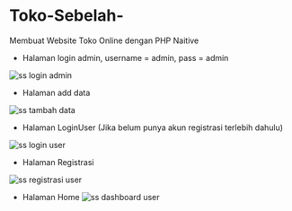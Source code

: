 # Toko-Sebelah-
Membuat Website Toko Online dengan PHP Naitive 

- Halaman login admin, username = admin, pass = admin 

![ss login admin](https://user-images.githubusercontent.com/108383702/210096332-179b3c48-673d-4395-9f33-5b02c7f7aafc.png)

- Halaman add data 


![ss tambah data](https://user-images.githubusercontent.com/108383702/210096451-f53d9979-0899-4c45-af8a-4207a6a0a7af.png)

- Halaman LoginUser (Jika belum punya akun registrasi terlebih dahulu) 

![ss login user](https://user-images.githubusercontent.com/108383702/210096519-4c163171-bbed-4b0f-8f33-004ea3db85a3.png)

- Halaman Registrasi 

![ss registrasi user](https://user-images.githubusercontent.com/108383702/210096851-9a17de81-feaa-4829-9ed3-834b9efe50ed.png)

- Halaman Home 
![ss dashboard user](https://user-images.githubusercontent.com/108383702/210096779-72b71ff7-7aad-4d94-8a0f-5a51e11ee66f.png)


